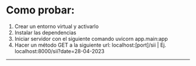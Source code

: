 # Como probar:
1) Crear un entorno virtual y activarlo
2) Instalar las dependencias
3) Iniciar servidor con el siguiente comando uvicorn app.main:app 
4) Hacer un método GET a la siguiente url:  localhost:[port]/sii | Ej. localhost:8000/sii?date=28-04-2023

___

